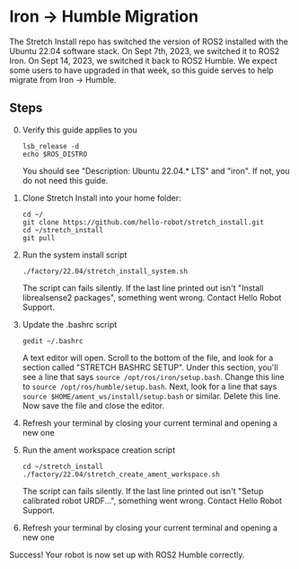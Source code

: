 # Iron -> Humble Migration

The Stretch Install repo has switched the version of ROS2 installed with the Ubuntu 22.04 software stack. On Sept 7th, 2023, we switched it to ROS2 Iron. On Sept 14, 2023, we switched it back to ROS2 Humble. We expect some users to have upgraded in that week, so this guide serves to help migrate from Iron -> Humble.

## Steps

 0. Verify this guide applies to you
    ```
    lsb_release -d
    echo $ROS_DISTRO
    ```
    You should see "Description: Ubuntu 22.04.* LTS" and "iron". If not, you do not need this guide.

 1. Clone Stretch Install into your home folder:
    ```
    cd ~/
    git clone https://github.com/hello-robot/stretch_install.git
    cd ~/stretch_install
    git pull
    ```

 2. Run the system install script
    ```
    ./factory/22.04/stretch_install_system.sh
    ```
    The script can fails silently. If the last line printed out isn't "Install librealsense2 packages", something went wrong. Contact Hello Robot Support.

 3. Update the .bashrc script
    ```
    gedit ~/.bashrc
    ```
    A text editor will open. Scroll to the bottom of the file, and look for a section called "STRETCH BASHRC SETUP". Under this section, you'll see a line that says `source /opt/ros/iron/setup.bash`. Change this line to `source /opt/ros/humble/setup.bash`. Next, look for a line that says `source $HOME/ament_ws/install/setup.bash` or similar. Delete this line. Now save the file and close the editor.

 4. Refresh your terminal by closing your current terminal and opening a new one

 5. Run the ament workspace creation script
    ```
    cd ~/stretch_install
    ./factory/22.04/stretch_create_ament_workspace.sh
    ```
    The script can fails silently. If the last line printed out isn't "Setup calibrated robot URDF...", something went wrong. Contact Hello Robot Support.

 6. Refresh your terminal by closing your current terminal and opening a new one

Success! Your robot is now set up with ROS2 Humble correctly.
